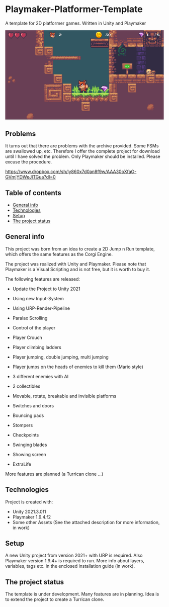 # Playmaker-Platformer-Template
A template for 2D platformer games. Written in Unity and Playmaker

![Screenshot](https://github.com/RalfGeiger/Playmaker-Platformer-Template/blob/main/Playmaker-Platformer-Template.PNG)

## Problems  
It turns out that there are problems with the archive provided. Some FSMs are swallowed up, etc. Therefore I offer the complete project for download until I have solved the problem. Only Playmaker should be installed. Please excuse the procedure. 

https://www.dropbox.com/sh/ly860x7d0an8f9w/AAA30oXfaO-GVmjYDWeJlTGua?dl=0

## Table of contents
* [General info](#general-info)
* [Technologies](#technologies)
* [Setup](#setup)
* [The project status](#The-project-status)

## General info
This project was born from an idea to create a 2D Jump n Run template, which offers the same features as the Corgi Engine.  

The project was realized with Unity and Playmaker. Please note that Playmaker is a Visual Scripting and is not free, but it is worth to buy it. 

The following features are released:
* Update the Project to Unity 2021
* Using new Input-System
* Using URP-Render-Pipeline

* Paralax Scrolling
* Control of the player
* Player Crouch
* Player climbing ladders
* Player jumping, double jumping, multi jumping
* Player jumps on the heads of enemies to kill them (Mario style)
* 3 different enemies with AI
* 2 collectibles
* Movable, rotate, breakable and invisible platforms
* Switches and doors
* Bouncing pads
* Stompers
* Checkpoints
* Swinging blades
* Showing screen
* ExtraLife

More features are planned (a Turrican clone ...)

	
## Technologies
Project is created with:
* Unity 2021.3.0f1 
* Playmaker 1.9.4.f2
* Some other Assets (See the attached description for more information, in work)
	
## Setup
A new Unity project from version 2021+ with URP is required. Also Playmaker version 1.9.4+ is required to run. More info about layers, variables, tags etc. in the enclosed installation guide (in work).

## The project status
The template is under development. Many features are in planning. Idea is to extend the project to create a Turrican clone. 
